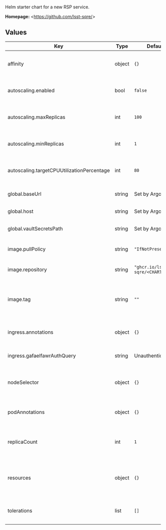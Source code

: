 # <CHARTNAME>

Helm starter chart for a new RSP service.

**Homepage:** <https://github.com/lsst-sqre/<CHARTNAME>>

## Values

| Key | Type | Default | Description |
|-----|------|---------|-------------|
| affinity | object | `{}` | Affinity rules for the <CHARTNAME> deployment pod |
| autoscaling.enabled | bool | `false` | Enable autoscaling of <CHARTNAME> deployment |
| autoscaling.maxReplicas | int | `100` | Maximum number of <CHARTNAME> deployment pods |
| autoscaling.minReplicas | int | `1` | Minimum number of <CHARTNAME> deployment pods |
| autoscaling.targetCPUUtilizationPercentage | int | `80` | Target CPU utilization of <CHARTNAME> deployment pods |
| global.baseUrl | string | Set by Argo CD | Base URL for the environment |
| global.host | string | Set by Argo CD | Host name for ingress |
| global.vaultSecretsPath | string | Set by Argo CD | Base path for Vault secrets |
| image.pullPolicy | string | `"IfNotPresent"` | Pull policy for the <CHARTNAME> image |
| image.repository | string | `"ghcr.io/lsst-sqre/<CHARTNAME>"` | Image to use in the <CHARTNAME> deployment |
| image.tag | string | `""` | Overrides the image tag whose default is the chart appVersion. |
| ingress.annotations | object | `{}` | Additional annotations for the ingress rule |
| ingress.gafaelfawrAuthQuery | string | Unauthenticated | Gafaelfawr auth query string |
| nodeSelector | object | `{}` | Node selection rules for the <CHARTNAME> deployment pod |
| podAnnotations | object | `{}` | Annotations for the <CHARTNAME> deployment pod |
| replicaCount | int | `1` | Number of web deployment pods to start |
| resources | object | `{}` | Resource limits and requests for the <CHARTNAME> deployment pod |
| tolerations | list | `[]` | Tolerations for the <CHARTNAME> deployment pod |
